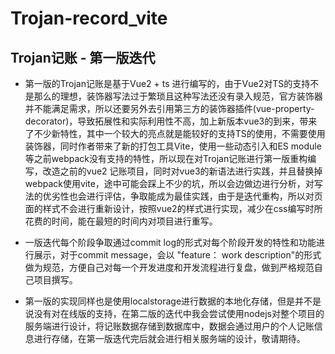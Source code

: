# Trojan-record_vite

## Trojan记账 - 第一版迭代

- 第一版的Trojan记账是基于Vue2 + ts 进行编写的，由于Vue2对TS的支持不是那么的理想，装饰器写法过于繁琐且这种写法还没有录入规范，官方装饰器并不能满足需求，所以还要另外去引用第三方的装饰器插件(vue-property-decorator)，导致拓展性和实际利用性不高，加上新版本vue3的到来，带来了不少新特性，其中一个较大的亮点就是能较好的支持TS的使用，不需要使用装饰器，同时作者带来了新的打包工具Vite，使用一些动态引入和ES module等之前webpack没有支持的特性，所以现在对Trojan记账进行第一版重构编写，改造之前的vue2 记账项目，同时对vue3的新语法进行实践，并且替换掉webpack使用vite，途中可能会踩上不少的坑，所以会边做边进行分析，对写法的优劣性也会进行评估，争取能成为最佳实践，由于是迭代重构，所以对页面的样式不会进行重新设计，按照vue2的样式进行实现，减少在css编写时所花费的时间，能在最短的时间内对项目进行重写。

- 一版迭代每个阶段争取通过commit log的形式对每个阶段开发的特性和功能进行展示，对于commit message，会以 "feature： work description"的形式做为规范，方便自己对每一个开发进度和开发流程进行复盘，做到严格规范自己项目撰写。

- 第一版的实现同样也是使用localstorage进行数据的本地化存储，但是并不是说没有对在线版的支持，在第二版的迭代中我会尝试使用nodejs对整个项目的服务端进行设计，将记账数据存储到数据库中，数据会通过用户的个人记账信息进行存储，在第一版迭代完后就会进行相关服务端的设计，敬请期待。




